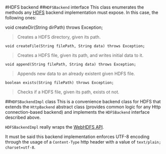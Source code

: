 #HDFS backend
##`HDFSBackend` interface
This class enumerates the methods any [HDFS](https://hadoop.apache.org/docs/current/hadoop-project-dist/hadoop-hdfs/HdfsUserGuide.html) backend implementation must expose. In this case, the following ones:

   void createDir(String dirPath) throws Exception;

> Creates a HDFS directory, given its path.

    void createFile(String filePath, String data) throws Exception;

> Creates a HDFS file, given its path, and writes initial data to it.

    void append(String filePath, String data) throws Exception;

> Appends new data to an already existent given HDFS file.

    boolean exists(String filePath) throws Exception;

> Checks if a HDFS file, given its path, exists ot not.

##`HDFSBackendImpl` class
This is a convenience backend class for HDFS that extends the `HttpBackend` abstract class (provides common logic for any Http connection-based backend) and implements the `HDFSBackend` interface described above.

`HDFSBackendImpl` really wraps the [WebHDFS API](https://hadoop.apache.org/docs/current/hadoop-project-dist/hadoop-hdfs/WebHDFS.html).

It must be said this backend implementation enforces UTF-8 encoding through the usage of a `Content-Type` http header with a value of `text/plain; charset=utf-8`.
